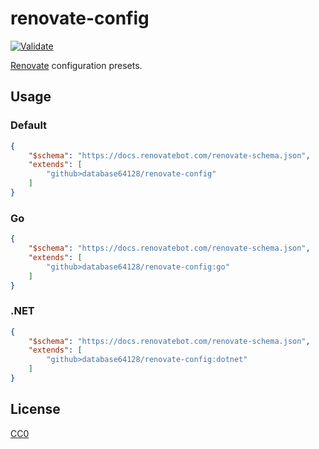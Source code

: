 # renovate-config

[![Validate](https://github.com/database64128/renovate-config/actions/workflows/validate.yml/badge.svg)](https://github.com/database64128/renovate-config/actions/workflows/validate.yml)

[Renovate](https://docs.renovatebot.com/) configuration presets.

## Usage

### Default

```json
{
    "$schema": "https://docs.renovatebot.com/renovate-schema.json",
    "extends": [
        "github>database64128/renovate-config"
    ]
}
```

### Go

```json
{
    "$schema": "https://docs.renovatebot.com/renovate-schema.json",
    "extends": [
        "github>database64128/renovate-config:go"
    ]
}
```

### .NET

```json
{
    "$schema": "https://docs.renovatebot.com/renovate-schema.json",
    "extends": [
        "github>database64128/renovate-config:dotnet"
    ]
}
```

## License

[CC0](LICENSE)
